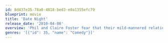 ```yaml
---
id: 8d437e35-78a0-4818-bed3-e0a1355efc79
blueprint: movie
title: 'Date Night'
release_date: '2010-04-08'
overview: 'Phil and Claire Foster fear that their mild-mannered relationship may be falling into a stale rut. During their weekly date night, their dinner reservation leads to their being mistaken for a couple of thieves – and now a number of unsavoury characters want Phil and Claire killed.'
genres: '[{"id": 35, "name": "Comedy"}]'
---
```


